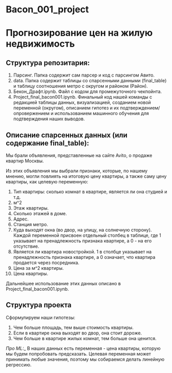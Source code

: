 # Bacon_001_project
# Прогнозирование цен на жилую недвижимость 

## Структура репозитария:
1) Парсинг. Папка содержит сам парсер и код с парсингом Авито.
2) data. Папка содержит таблицы со спарсенными данными (final_table) и таблицу соотношения метро c округом и районом (Район).
3) Бекон_Драфт.ipynb. Файл с кодом для промежуточного чекпойнта.
4) Project_final_bacon001.ipynb. Финальный код нашей команды с редакцией таблицы данных, визуализацией, созданием новой переменной (округом), описанием гипотез и их подтверждением/опровержением и использованием машинного обучения для подтверждения наших выводов.

## Описание спарсенных данных (или содержание final_table):
Мы брали объявления, представленные на сайте Avito, о продаже квартир Москвы.  

Из этих объявления мы выбрали признаки, которые, по нашему мнению, могли повлиять на итоговую цену квартиры, а также саму цену квартиры, как целевую переменную:
1) Тип квартиры: сколько комнат в квартире, является ли она студией и т.д.
2)  м^2
3)  Этаж квартиры.
4)  Сколько этажей в доме.
5)  Адрес.
6)  Станция метро.
7)  Куда выходят окна (во двор, на улицу, на солнечную сторону). Каждой переменной присвоен отдельный столбец в таблице, где 1 указывает на пренадлежность признака квартире, а 0 - на его отсутствие.
8)  Является ли квартира новостройкой. 1 в столбце указывает на пренадлежность признака квартире, а 0 означает, что квартира продается через посредника.
9)  Цена за м^2 квартиры.
10)  Цена квартиры.

Дальнейшее использование этих данных описано в Project_final_bacon001.ipynb.

## Структура проекта 

Сформулируем наши гипотезы: 
1. Чем больше площадь, тем выше стоимость квартиры.
2. Если в квартире окна выходят во двор, она стоит дороже.
3. Чем больше в квартире жилых комнат, тем больше она ценится.

_Про ML:__ В наших данных есть переменная - цена квартиры, которую мы будем попробовать предсказать. Целевая переменная может принимать любые значения, поэтому мы собираемся делать линейную регрессию.

